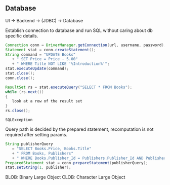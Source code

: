 ## Database

UI -> Backend -> (JDBC) -> Database

Establish connection to database and run SQL without caring about db specific details.

```java
Connection conn = DriverManager.getConnection(url, username, password);
Statement stat = conn.createStatement();
String command = "UPDATE Books"
   + " SET Price = Price - 5.00"
   + " WHERE Title NOT LIKE '%Introduction%'";
stat.executeUpdate(command);
stat.close();
conn.close();
```

```java
ResultSet rs = stat.executeQuery("SELECT * FROM Books");
while (rs.next())
{
   look at a row of the result set
}
rs.close();
```

`SQLException`

Query path is decided by the prepared statement, recomputation is not required after setting params.
```java
String publisherQuery
   = "SELECT Books.Price, Books.Title"
   + " FROM Books, Publishers"
   + " WHERE Books.Publisher_Id = Publishers.Publisher_Id AND Publishers.Name = ?";
PreparedStatement stat = conn.prepareStatement(publisherQuery);
stat.setString(1, publisher);
```

BLOB: Binary Large Object
CLOB: Character Large Object